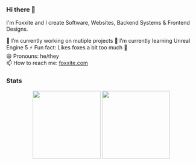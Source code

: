 ### Hi there 👋

I'm Foxxite and I create Software, Websites, Backend Systems & Frontend Designs. 

🔭 I’m currently working on mutiple projects
🌱 I’m currently learning Unreal Engine 5
⚡ Fun fact: Likes foxes a bit too much 🦊   
😄 Pronouns: he/they  
📫 How to reach me: [foxxite.com](https://foxxite.com)

### Stats
<div align="center">
  <img height="180em" src="https://github-readme-stats.vercel.app/api?username=Foxxite&count_private=true&show_icons=true&theme=dark" />
  <img height="180em" src="https://github-readme-stats.vercel.app/api/top-langs/?username=Foxxite&theme=dark&layout=compact&langs_count=6" />
</div>


<!--
**Foxxite/Foxxite** is a ✨ _special_ ✨ repository because its `README.md` (this file) appears on your GitHub profile.

Here are some ideas to get you started:

- 🔭 I’m currently working on ...
- 🌱 I’m currently learning ...
- 👯 I’m looking to collaborate on ...
- 🤔 I’m looking for help with ...
- 💬 Ask me about ...
- 📫 How to reach me: ...
- 😄 Pronouns: ...
- ⚡ Fun fact: ...
-->
